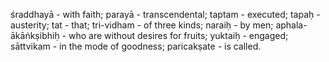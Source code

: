 śraddhayā - with faith; parayā - transcendental; taptam - executed; tapaḥ - austerity; tat - that; tri-vidham - of three kinds; naraiḥ - by men; aphala-ākāṅkṣibhiḥ - who are without desires for fruits; yuktaiḥ - engaged; sāttvikam - in the mode of goodness; paricakṣate - is called.